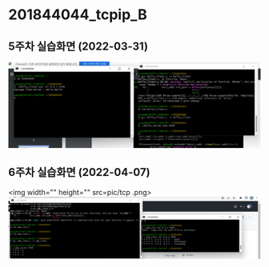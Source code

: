 # 201844044_tcpip_B

## 5주차 실습화면 (2022-03-31)
<img width="" height="" src=./pic/5주차실습화면.png></img>

## 6주차 실습화면 (2022-04-07)
<img width="" height="" src=pic/tcp .png></img>
<img width="" height="" src=./pic/udp5주차.png></img>
